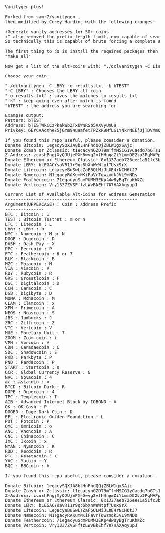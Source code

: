 <pre>
Vanitygen plus!

Forked from samr7/vanitygen ,
then modified by Corey Harding with the following changes:

+Generate vanity addresses for 50+ coins!
+I also removed the prefix length limit, now capable of searching for a whole address.
So technically this is capable of brute forcing a complete address if you have trillions of years to waste.

The first thing to do is install the required packages then run:
"make all"

Now get a list of the alt-coins with: "./oclvanitygen -C List"

Choose your coin.

"./oclvanitygen -C LBRY -o results.txt -k bTEST"
"-C LBRY" : Chooses the LBRY alt-coin
"-o results.txt" : saves the matches to results.txt
"-k" : keep going even after match is found
"bTEST" : the address you are searching for

Example output:
Pattern: bTEST
Address: bTESTWkCCzPkakWbZTxUWnRSb5VXVyUmU9
Privkey: 6ErCAAcXhe25jGYm94uamfetTPZxR9MfLG1YNkrNEEfUjTDVMmQ

If you found this repo useful, please consider a donation.  Thank You!
Donate Bitcoin: 1egacySQXJA8bLHnFhdQQjZBLW1gxSAjc
Donate Zcash or Zclassic: t1egacynGZDT9mTfmMSCG1yCaedq7bGTs1a
Z-Address: zcashPngjXyQJUjePXH6wvg2vfHHngaZiYLmmDE2bp3PqMAPpErdfpbctug78P6m8xqKXyxX1dmfCYoUeJYfX8hDLSueuKL
Donate Ethereum or Ethereum Classic: 0x1337aeb726eee1a51fc3b22a7eafa329d950297a
Donate LBRY: bLEGACYsaVR11r9qp6bXnWeWtpf7Usx9rX
Donate Litecoin: LegacyeBuSwLaZaF5QLMiJL8E4rNCH6tJ7
Donate Namecoin: N1egacyRAKumMKiFaVrTqwzmdkJVL9mNDs
Donate Feathercoin: 71egacyuSdmPUMM3EKp4dw8yBgTruKhKZc
Donate Vertcoin: Vry1337ZVSFftzLWvBkEhf787HAXAqyupJ

Current List of Available Alt-Coins for Address Generation
---------------------------------------------------
Argument(UPPERCASE) : Coin : Address Prefix
---------------
BTC : Bitcoin : 1
TEST : Bitcoin Testnet : m or n
LTC : Litecoin : L
LBRY : LBRY : b
NMC : Namecoin : M or N
DOGE : Dogecoin : D
DASH : Dash Pay : X
PPC : Peercoin : P
FTC : Feathercoin : 6 or 7
BLK : Blackcoin : B
MZC : Mazacoin : M
VIA : Viacoin : V
RBY : Rubycoin : R
GRS : Groestlcoin : F
DGC : Digitalcoin : D
CCN : Canacoin : C
DGB : Digibyte : D
MONA : Monacoin : M
CLAM : Clamcoin : x
XPM : Primecoin : A
NEOS : Neoscoin : S
JBS : Jumbucks : J
ZRC : Ziftrcoin : Z
VTC : Vertcoin : V
MUE : Monetary Unit : 7
ZOOM : Zoom coin : i
VPN : Vpncoin : V
CDN : Canadaecoin : C
SDC : Shadowcoin : S
PKB : Parkbyte : P
PND : Pandacoin : P
START : Startcoin : s
GCR : Global Currency Reserve : G
NVC : Novacoin : 4
AC : Asiacoin : A
BTCD : Bitcoin Dark : R
DOPE : Dopecoin : 4
TPC : Templecoin : T
AIB : Advanced Internet Block by IOBOND : A
OK : OK Cash : P
DOGED : Doge Dark Coin : D
EFL : Electronic-Gulden-Foundation : L
POT : Potcoin : P
OMC : Omnicoin : o
ANC : Anoncoin : A
CNC : Chinacoin : C
IXC : Ixcoin : x
NYAN : Nyancoin : K
RDD : Reddcoin : R
PTC : Pesetacoin : K
YAC : Yacoin : Y
BQC : BBQcoin : b

If you found this repo useful, please consider a donation.  Thank You!

Donate Bitcoin: 1egacySQXJA8bLHnFhdQQjZBLW1gxSAjc
Donate Zcash or Zclassic: t1egacynGZDT9mTfmMSCG1yCaedq7bGTs1a
Z-Address: zcashPngjXyQJUjePXH6wvg2vfHHngaZiYLmmDE2bp3PqMAPpErdfpbctug78P6m8xqKXyxX1dmfCYoUeJYfX8hDLSueuKL
Donate Ethereum or Ethereum Classic: 0x1337aeb726eee1a51fc3b22a7eafa329d950297a
Donate LBRY: bLEGACYsaVR11r9qp6bXnWeWtpf7Usx9rX
Donate Litecoin: LegacyeBuSwLaZaF5QLMiJL8E4rNCH6tJ7
Donate Namecoin: N1egacyRAKumMKiFaVrTqwzmdkJVL9mNDs
Donate Feathercoin: 71egacyuSdmPUMM3EKp4dw8yBgTruKhKZc
Donate Vertcoin: Vry1337ZVSFftzLWvBkEhf787HAXAqyupJ
</pre>